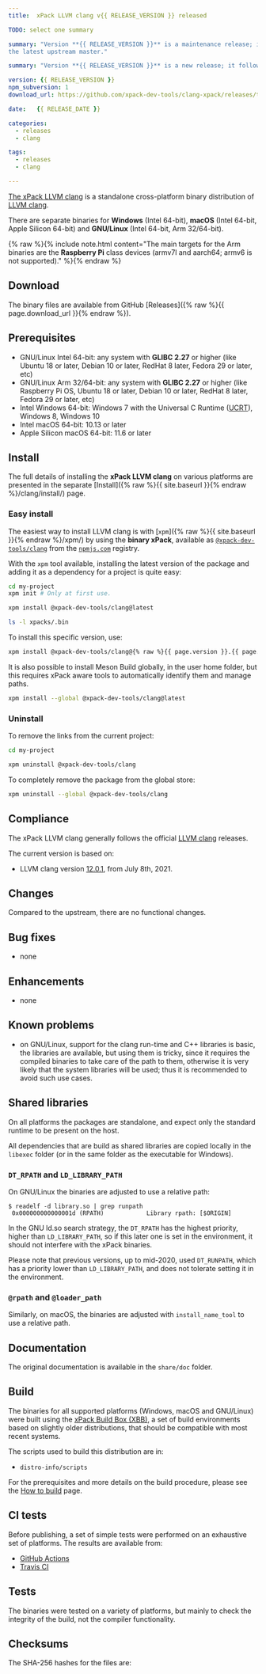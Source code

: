 ```yaml
---
title:  xPack LLVM clang v{{ RELEASE_VERSION }} released

TODO: select one summary

summary: "Version **{{ RELEASE_VERSION }}** is a maintenance release; it updates to
the latest upstream master."

summary: "Version **{{ RELEASE_VERSION }}** is a new release; it follows the upstream release."

version: {{ RELEASE_VERSION }}
npm_subversion: 1
download_url: https://github.com/xpack-dev-tools/clang-xpack/releases/tag/v{{ RELEASE_VERSION }}/

date:   {{ RELEASE_DATE }}

categories:
  - releases
  - clang

tags:
  - releases
  - clang

---
```


[The xPack LLVM clang](https://xpack.github.io/clang/)
is a standalone cross-platform binary distribution of
[LLVM clang](http://clang.org).

There are separate binaries for **Windows** (Intel 64-bit),
**macOS** (Intel 64-bit, Apple Silicon 64-bit)
and **GNU/Linux** (Intel 64-bit, Arm 32/64-bit).

{% raw %}{% include note.html content="The main targets for the Arm binaries
are the **Raspberry Pi** class devices (armv7l and aarch64;
armv6 is not supported)." %}{% endraw %}

## Download

The binary files are available from GitHub [Releases]({% raw %}{{ page.download_url }}{% endraw %}).

## Prerequisites

- GNU/Linux Intel 64-bit: any system with **GLIBC 2.27** or higher
  (like Ubuntu 18 or later, Debian 10 or later, RedHat 8 later,
  Fedora 29 or later, etc)
- GNU/Linux Arm 32/64-bit: any system with **GLIBC 2.27** or higher
  (like Raspberry Pi OS, Ubuntu 18 or later, Debian 10 or later, RedHat 8 later,
  Fedora 29 or later, etc)
- Intel Windows 64-bit: Windows 7 with the Universal C Runtime
  ([UCRT](https://support.microsoft.com/en-us/topic/update-for-universal-c-runtime-in-windows-c0514201-7fe6-95a3-b0a5-287930f3560c)),
  Windows 8, Windows 10
- Intel macOS 64-bit: 10.13 or later
- Apple Silicon macOS 64-bit: 11.6 or later

## Install

The full details of installing the **xPack LLVM clang** on various platforms
are presented in the separate
[Install]({% raw %}{{ site.baseurl }}{% endraw %}/clang/install/) page.

### Easy install

The easiest way to install LLVM clang is with
[`xpm`]({% raw %}{{ site.baseurl }}{% endraw %}/xpm/)
by using the **binary xPack**, available as
[`@xpack-dev-tools/clang`](https://www.npmjs.com/package/@xpack-dev-tools/clang)
from the [`npmjs.com`](https://www.npmjs.com) registry.

With the `xpm` tool available, installing
the latest version of the package and adding it as
a dependency for a project is quite easy:

```sh
cd my-project
xpm init # Only at first use.

xpm install @xpack-dev-tools/clang@latest

ls -l xpacks/.bin
```

To install this specific version, use:

```sh
xpm install @xpack-dev-tools/clang@{% raw %}{{ page.version }}.{{ page.npm_subversion }}{% endraw %}
```

It is also possible to install Meson Build globally, in the user home folder,
but this requires xPack aware tools to automatically identify them and
manage paths.

```sh
xpm install --global @xpack-dev-tools/clang@latest
```

### Uninstall

To remove the links from the current project:

```sh
cd my-project

xpm uninstall @xpack-dev-tools/clang
```

To completely remove the package from the global store:

```sh
xpm uninstall --global @xpack-dev-tools/clang
```

## Compliance

The xPack LLVM clang generally follows the official
[LLVM clang](http://clang.org) releases.

The current version is based on:

- LLVM clang version [12.0.1](https://releases.llvm.org/download.html#12.0.1), from July 8th, 2021.

## Changes

Compared to the upstream, there are no functional changes.

## Bug fixes

- none

## Enhancements

- none

## Known problems

- on GNU/Linux, support for the clang run-time and C++ libraries is basic,
  the libraries are available, but using them is tricky, since it requires
  the compiled binaries to take care of the path to them, otherwise it is
  very likely that the system libraries will be used; thus it is
  recommended to avoid such use cases.

## Shared libraries

On all platforms the packages are standalone, and expect only the standard
runtime to be present on the host.

All dependencies that are build as shared libraries are copied locally
in the `libexec` folder (or in the same folder as the executable for Windows).

### `DT_RPATH` and `LD_LIBRARY_PATH`

On GNU/Linux the binaries are adjusted to use a relative path:

```console
$ readelf -d library.so | grep runpath
 0x000000000000001d (RPATH)            Library rpath: [$ORIGIN]
```

In the GNU ld.so search strategy, the `DT_RPATH` has
the highest priority, higher than `LD_LIBRARY_PATH`, so if this later one
is set in the environment, it should not interfere with the xPack binaries.

Please note that previous versions, up to mid-2020, used `DT_RUNPATH`, which
has a priority lower than `LD_LIBRARY_PATH`, and does not tolerate setting
it in the environment.

### `@rpath` and `@loader_path`

Similarly, on macOS, the binaries are adjusted with `install_name_tool` to use a
relative path.

## Documentation

The original documentation is available in the `share/doc` folder.

## Build

The binaries for all supported platforms
(Windows, macOS and GNU/Linux) were built using the
[xPack Build Box (XBB)](https://xpack.github.io/xbb/), a set
of build environments based on slightly older distributions, that should be
compatible with most recent systems.

The scripts used to build this distribution are in:

- `distro-info/scripts`

For the prerequisites and more details on the build procedure, please see the
[How to build](https://github.com/xpack-dev-tools/clang-xpack/blob/xpack/README-BUILD.md) page.

## CI tests

Before publishing, a set of simple tests were performed on an exhaustive
set of platforms. The results are available from:

- [GitHub Actions](https://github.com/xpack-dev-tools/clang-xpack/actions/)
- [Travis CI](https://app.travis-ci.com/github/xpack-dev-tools/clang-xpack/builds/)

## Tests

The binaries were tested on a variety of platforms,
but mainly to check the integrity of the
build, not the compiler functionality.

## Checksums

The SHA-256 hashes for the files are:

